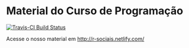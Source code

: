 Material do Curso de Programação
=================================

[![Travis-CI Build Status](https://travis-ci.org/R4CS/site.svg?branch=master)](https://travis-ci.org/R4CS/site)

Acesse o nosso material em http://r-sociais.netlify.com/
